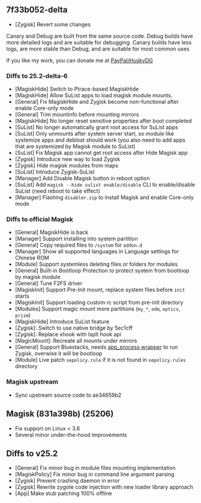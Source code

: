 ## 7f33b052-delta

- [Zygisk] Revert some changes

Canary and Debug are built from the same source code.  Debug builds have more detailed logs and are suitable for debugging. Canary builds have less logs, are more stable than Debug, and are suitable for most common uses

If you like my work, you can donate me at [PayPal/HuskyDG](http://paypal.me/huskydg)

### Diffs to 25.2-delta-6

- [MagiskHide] Switch to Ptrace-based MagiskHide
- [MagiskHide] Allow SuList apps to load magisk module mounts.
- [General] Fix MagiskHide and Zygisk become non-functional after enable Core-only mode
- [General] Trim mountinfo before mounting mirrors
- [MagiskHide] No longer reset sensitive properties after boot completed
- [SuList] No longer automatically grant root access for SuList apps
- [SuList] Only unmounts after system server start, so module like systemize apps and debloat should work (you also need to add apps that are systemized by Magisk module to SuList)
- [SuList] Fix Magisk app cannot get root access after Hide Magisk app
- [Zygisk] Introduce new way to load Zygisk
- [Zygisk] Hide magisk modules from maps
- [SuList] Introduce Zygisk-SuList
- [Manager] Add Disable Magisk button in reboot option
- [SuList] Add `magisk --hide sulist enable/disable` CLI to enable/disable SuList (need reboot to take effect)
- [Manager] Flashing `disabler.zip` to install Magisk and enable Core-only mode

### Diffs to official Magisk

- [General] MagiskHide is back
- [Manager] Support installing into system partition
- [General] Copy required files to `/system` for `addon.d`
- [Manager] Show all supported languages in Language settings for Chinese ROM
- [Module] Support systemless deleting files or folders for modules
- [General] Built-in Bootloop Protection to protect system from bootloop by magisk module
- [General] Tune F2FS driver
- [MagiskInit] Support Pre-Init mount, replace system files before `init` starts
- [MagiskInit] Support loading custom rc script from pre-init directory
- [Modules] Support magic mount more partitions (`my_*`, `odm`, `optics`, `prism`)
- [MagiskHide] Introduce SuList feature
- [Zygisk]: Switch to use native bridge by 5ec1cff
- [Zygisk]: Replace xhook with lsplt hook api
- [MagicMount]: Recreate all mounts under mirrors
- [General] Support Bluestacks, needs [app_process wrapper](https://github.com/HuskyDG/app_process_wrapper/releases) to run Zygisk, overwise it will be bootloop
- [Module] Live patch `sepolicy.rule` if it is not found in `sepolicy.rules` directory

### Magisk upstream

- Sync upstream source code to ae34659b2

## Magisk (831a398b) (25206)

- Fix support on Linux < 3.6
- Several minor under-the-hood improvements

## Diffs to v25.2

- [General] Fix minor bug in module files mounting implementation
- [MagiskPolicy] Fix minor bug in command line argument parsing
- [Zygisk] Prevent crashing daemon in error
- [Zygisk] Rewrite zygote code injection with new loader library approach
- [App] Make stub patching 100% offline
